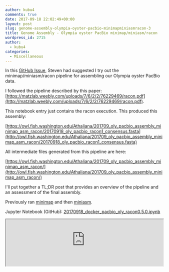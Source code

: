 ```yaml
---
author: kubu4
comments: true
date: 2017-09-18 22:02:49+00:00
layout: post
slug: genome-assembly-olympia-oyster-pacbio-minimapminiasmracon-3
title: Genome Assembly - Olympia oyster PacBio minimap/miniasm/racon
wordpress_id: 2715
author:
  - kubu4
categories:
  - Miscellaneous
---
```


In this [GitHub Issue](https://github.com/RobertsLab/project-olympia.oyster-genomic/issues/29), Steven had suggested I try out the minimap/miniasm/racon pipeline for assembling our Olympia oyster PacBio data.

I followed the pipeline described by this paper: [https://matzlab.weebly.com/uploads/7/6/2/2/76229469/racon.pdf](http://matzlab.weebly.com/uploads/7/6/2/2/76229469/racon.pdf).

This notebook entry just contains the racon execution. This produced this assembly:

[https://owl.fish.washington.edu/Athaliana/201709_oly_pacbio_assembly_minimap_asm_racon/20170918_oly_pacbio_racon1_consensus.fasta](http://owl.fish.washington.edu/Athaliana/201709_oly_pacbio_assembly_minimap_asm_racon/20170918_oly_pacbio_racon1_consensus.fasta)

All intermediate files generated from this pipeline are here:

[https://owl.fish.washington.edu/Athaliana/201709_oly_pacbio_assembly_minimap_asm_racon/](http://owl.fish.washington.edu/Athaliana/201709_oly_pacbio_assembly_minimap_asm_racon/)

I'll put together a TL;DR post that provides an overview of the pipeline and an assessment of the final assembly.

Previously ran [minimap](2017/09/07/genome-assembly-olympia-oyster-pacbio-minimapminiasmracon.html)
 and then [miniasm](2017/09/18/genome-assembly-olympia-oyster-pacbio-minimapminiasmracon-2.html).

Jupyter Notebook (GitHub): [20170918_docker_pacbio_oly_racon0.5.0.ipynb](https://github.com/sr320/LabDocs/blob/master/jupyter_nbs/sam/20170918_docker_pacbio_oly_racon0.5.0.ipynb)

<iframe src="https://render.githubusercontent.com/view/ipynb?commit=746136fffd23a4c07396158cda484b1db0004314&enc;_url=68747470733a2f2f7261772e67697468756275736572636f6e74656e742e636f6d2f73723332302f4c6162446f63732f373436313336666666643233613463303733393631353863646134383462316462303030343331342f6a7570797465725f6e62732f73616d2f32303137303931385f646f636b65725f70616362696f5f6f6c795f7261636f6e302e352e302e6970796e62&nwo;=sr320%2FLabDocs&path;=jupyter_nbs%2Fsam%2F20170918_docker_pacbio_oly_racon0.5.0.ipynb&repository;_id=13746500&repository;_type=Repository#558632bf-feb4-41fc-ab2c-2ac0f88eae59" width="100%" same_height_as="window" scrolling="yes"></iframe>
